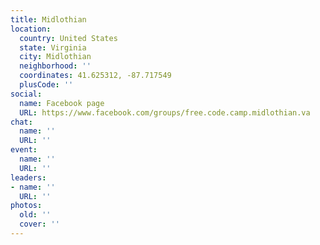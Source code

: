 ```yaml
---
title: Midlothian
location:
  country: United States
  state: Virginia
  city: Midlothian
  neighborhood: ''
  coordinates: 41.625312, -87.717549
  plusCode: ''
social:
  name: Facebook page
  URL: https://www.facebook.com/groups/free.code.camp.midlothian.va
chat:
  name: ''
  URL: ''
event:
  name: ''
  URL: ''
leaders:
- name: ''
  URL: ''
photos:
  old: ''
  cover: ''
---
```

